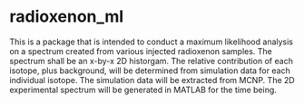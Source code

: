 # radioxenon_ml

This is a package that is intended to conduct a maximum likelihood analysis on a spectrum created from various injected radioxenon samples.
The spectrum shall be an x-by-x 2D historgam.
The relative contribution of each isotope, plus background, will be determined from simulation data for each individual isotope.
The simulation data will be extracted from MCNP.
The 2D experimental spectrum will be generated in MATLAB for the time being.

